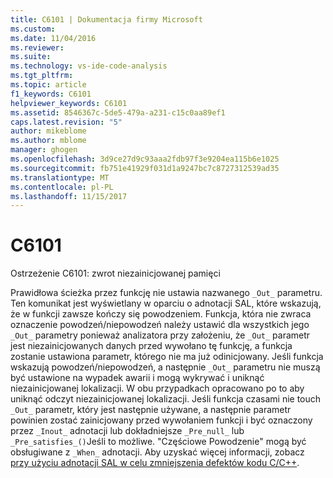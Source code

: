 ```yaml
---
title: C6101 | Dokumentacja firmy Microsoft
ms.custom: 
ms.date: 11/04/2016
ms.reviewer: 
ms.suite: 
ms.technology: vs-ide-code-analysis
ms.tgt_pltfrm: 
ms.topic: article
f1_keywords: C6101
helpviewer_keywords: C6101
ms.assetid: 8546367c-5de5-479a-a231-c15c0aa89ef1
caps.latest.revision: "5"
author: mikeblome
ms.author: mblome
manager: ghogen
ms.openlocfilehash: 3d9ce27d9c93aaa2fdb97f3e9204ea115b6e1025
ms.sourcegitcommit: fb751e41929f031d1a9247bc7c8727312539ad35
ms.translationtype: MT
ms.contentlocale: pl-PL
ms.lasthandoff: 11/15/2017
---
```

# <a name="c6101"></a>C6101
Ostrzeżenie C6101: zwrot niezainicjowanej pamięci  
  
 Prawidłowa ścieżka przez funkcję nie ustawia nazwanego `_Out_` parametru. Ten komunikat jest wyświetlany w oparciu o adnotacji SAL, które wskazują, że w funkcji zawsze kończy się powodzeniem. Funkcja, która nie zwraca oznaczenie powodzeń/niepowodzeń należy ustawić dla wszystkich jego `_Out_` parametry ponieważ analizatora przy założeniu, że `_Out_` parametr jest niezainicjowanych danych przed wywołano tę funkcję, a funkcja zostanie ustawiona parametr, którego nie ma już odinicjowany. Jeśli funkcja wskazują powodzeń/niepowodzeń, a następnie `_Out_` parametru nie muszą być ustawione na wypadek awarii i mogą wykrywać i uniknąć niezainicjowanej lokalizacji. W obu przypadkach opracowano po to aby uniknąć odczyt niezainicjowanej lokalizacji. Jeśli funkcja czasami nie touch `_Out_` parametr, który jest następnie używane, a następnie parametr powinien zostać zainicjowany przed wywołaniem funkcji i być oznaczony przez `_Inout_` adnotacji lub dokładniejsze `_Pre_null_` lub `_Pre_satisfies_()`Jeśli to możliwe. "Częściowe Powodzenie" mogą być obsługiwane z `_When_` adnotacji. Aby uzyskać więcej informacji, zobacz [przy użyciu adnotacji SAL w celu zmniejszenia defektów kodu C/C++](../code-quality/using-sal-annotations-to-reduce-c-cpp-code-defects.md).